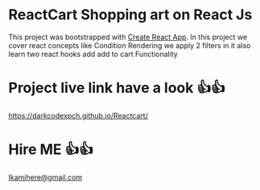 # ReactCart Shopping art on React Js

This project was bootstrapped with [Create React App](https://github.com/facebook/create-react-app).
In this project we cover react concepts like Condition Rendering we apply 2 filters in it also learn two react hooks add add to cart Functionality
# Project live link have a look 👍👍
https://darkcodexpch.github.io/Reactcart/
# Hire ME 👍👍
Ikamihere@gmail.com
